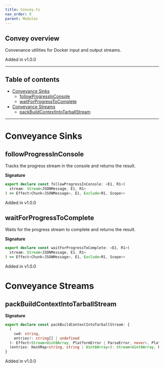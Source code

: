 ```yaml
---
title: Convey.ts
nav_order: 9
parent: Modules
---
```


## Convey overview

Convenance utilities for Docker input and output streams.

Added in v1.0.0

---

<h2 class="text-delta">Table of contents</h2>

- [Conveyance Sinks](#conveyance-sinks)
  - [followProgressInConsole](#followprogressinconsole)
  - [waitForProgressToComplete](#waitforprogresstocomplete)
- [Conveyance Streams](#conveyance-streams)
  - [packBuildContextIntoTarballStream](#packbuildcontextintotarballstream)

---

# Conveyance Sinks

## followProgressInConsole

Tracks the progress stream in the console and returns the result.

**Signature**

```ts
export declare const followProgressInConsole: <E1, R1>(
  stream: Stream<JSONMessage, E1, R1>
) => Effect<Chunk<JSONMessage>, E1, Exclude<R1, Scope>>
```

Added in v1.0.0

## waitForProgressToComplete

Waits for the progress stream to complete and returns the result.

**Signature**

```ts
export declare const waitForProgressToComplete: <E1, R1>(
  stream: Stream<JSONMessage, E1, R1>
) => Effect<Chunk<JSONMessage>, E1, Exclude<R1, Scope>>
```

Added in v1.0.0

# Conveyance Streams

## packBuildContextIntoTarballStream

**Signature**

```ts
export declare const packBuildContextIntoTarballStream: {
  (
    cwd: string,
    entries?: string[] | undefined
  ): Effect<Stream<Uint8Array, PlatformError | ParseError, never>, PlatformError, Path | FileSystem>
  (entries: HashMap<string, string | Uint8Array>): Stream<Uint8Array, ParseError, never>
}
```

Added in v1.0.0
